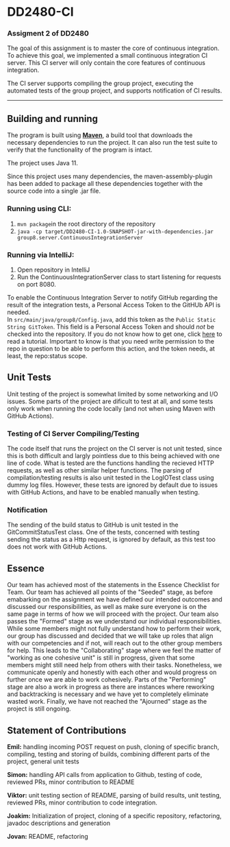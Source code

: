 # DD2480-CI
### Assigment 2 of DD2480
The goal of this assignment is to master the core of continuous integration. To achieve this goal, we implemented a small continuous integration CI server. This CI server will only contain the core features of continuous integration. 

The CI server supports compiling the group project, executing the automated tests of the group project, and supports notification of CI results.

---------
## Building and running
The program is built using [**Maven**](https://maven.apache.org), a build tool
that downloads the necessary dependencies to run the project. It can also run the test suite to verify that
the functionality of the program is intact.

The project uses Java 11.

Since this project uses many dependencies, the maven-assembly-plugin has been added to package
all these dependencies together with the source code into a single .jar file.

### Running using CLI:
1. `mvn package`in the root directory of the repository
2. `java -cp target/DD2480-CI-1.0-SNAPSHOT-jar-with-dependencies.jar group8.server.ContinuousIntegrationServer`

### Running via IntelliJ:
1. Open repository in IntelliJ
2. Run the ContinuousIntegrationServer class to start listening for requests on port 8080.


To enable the Continuous Integration Server to notify GitHub regarding the result of the integration tests, a
Personal Access Token to the GitHUb API is needed.  
In `src/main/java/group8/Config.java`, add this token as the `Public Static String GitToken`. 
This field is a Personal Access Token and should _not_ be checked into the repository. If you do not know how to get one, click 
[here](https://docs.github.com/en/authentication/keeping-your-account-and-data-secure/creating-a-personal-access-token) 
to read a tutorial. Important to know is that you need write permission to the repo in question to be able to perform this action,
and the token needs, at least, the repo:status scope. 

## Unit Tests
Unit testing of the project is somewhat limited by some networking and I/O issues. Some parts of the project are dificult to test at all, and some tests only work when running the code locally (and not when using Maven with GitHub Actions).

### Testing of CI Server Compiling/Testing
The code itself that runs the project on the CI server is not unit tested, since this is both difficult and largly pointless due to this being achieved with one line of code. What is tested are the functions handling the recieved HTTP requests, as well as other similar helper functions. The parsing of compilation/testing results is also unit tested in the LogIOTest class using dummy log files. However, these tests are ignored by default due to issues with GitHub Actions, and have to be enabled manually when testing. 

### Notification
The sending of the build status to GitHub is unit tested in the GitCommitStatusTest class. One of the tests, concerned with testing sending the status as a Http request, is ignored by default, as this test too does not work with GitHub Actions. 

## Essence
Our team has achieved most of the statements in the Essence Checklist for Team. Our team has achieved all points of the "Seeded" stage, as before emabarking on the assignment we have defined our intended outcomes and discussed our responsibilities, as well as make sure everyone is on the same page in terms of how we will proceed with the project. Our team also passes the "Formed" stage as we understand our individual responsibilities. While some members might not fully understand how to perform their work, our group has discussed and decided that we will take up roles that align with our competencies and if not, will reach out to the other group members for help. This leads to the "Collaborating" stage where we feel the matter of "working as one cohesive unit" is still in progress, given that some members might still need help from others with their tasks. Nonetheless, we communicate openly and honestly with each other and would progress on further once we are able to work cohesively. Parts of the "Performing" stage are also a work in progress as there are instances where reworking and backtracking is necessary and we have yet to completely eliminate wasted work. Finally, we have not reached the "Ajourned" stage as the project is still ongoing.  

## Statement of Contributions
**Emil:** handling incoming POST request on push, cloning of specific branch, compiling, testing and storing of builds, combining different parts of the project, general unit tests

**Simon:** handling API calls from application to Github, testing of code, reviewed PRs, minor contribution to README

**Viktor:** unit testing section of README, parsing of build results, unit testing, reviewed PRs, minor contribution to code integration. 

**Joakim:** Initialization of project, cloning of a specific repository, refactoring, javadoc descriptions and generation 

**Jovan:** README, refactoring
